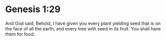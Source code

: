 # Genesis 1:29

And God said, Behold, I have given you every plant yielding seed that is on the face of all the earth, and every tree with seed in its fruit. You shall have them for food.
